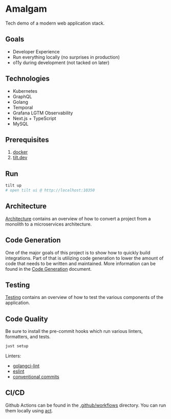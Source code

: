 # Amalgam

Tech demo of a modern web application stack.

## Goals

- Developer Experience
- Run everything locally (no surprises in production)
- o11y during development (not tacked on later)

## Technologies

- Kubernetes
- GraphQL
- Golang
- Temporal
- Grafana LGTM Observability
- Next.js + TypeScript
- MySQL

## Prerequisites

1. [docker](https://docs.docker.com/get-docker/)
2. [tilt.dev](https://tilt.dev/)

## Run

```sh
tilt up
# open tilt ui @ http://localhost:10350
```

## Architecture

[Architecture](./docs/architecture.md) contains an overview of how to convert a project from a monolith to a microservices architecture.

## Code Generation

One of the major goals of this project is to show how to quickly build integrations. Part of that is utilizing code generation to lower the amount of code that needs to be written and maintained. More information can be found in the [Code Generation](./docs/code-generation.md) document.

## Testing

[Testing](./docs/testing.md) contains an overview of how to test the various components of the application.

## Code Quality

Be sure to install the pre-commit hooks which run various linters, formatters, and tests.

```sh
just setup
```

Linters:

- [golangci-lint](https://golangci-lint.run/)
- [eslint](https://eslint.org/)
- [conventional commits](https://www.conventionalcommits.org/en/v1.0.0/)

## CI/CD

Github Actions can be found in the [.github/workflows](./.github/workflows) directory. You can run them locally using [act](https://github.com/nektos/act).
